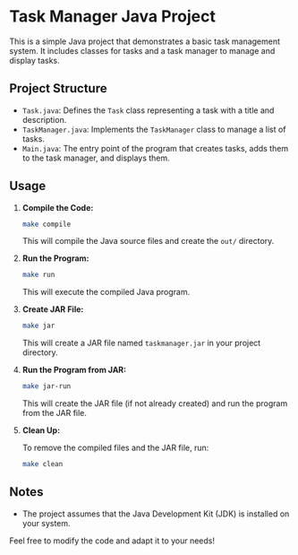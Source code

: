 # Task Manager Java Project

This is a simple Java project that demonstrates a basic task management system. It includes classes for tasks and a task manager to manage and display tasks.

## Project Structure

- `Task.java`: Defines the `Task` class representing a task with a title and description.
- `TaskManager.java`: Implements the `TaskManager` class to manage a list of tasks.
- `Main.java`: The entry point of the program that creates tasks, adds them to the task manager, and displays them.

## Usage

1. **Compile the Code:**

    ```bash
    make compile
    ```

    This will compile the Java source files and create the `out/` directory.

2. **Run the Program:**

    ```bash
    make run
    ```

    This will execute the compiled Java program.

3. **Create JAR File:**

    ```bash
    make jar
    ```

    This will create a JAR file named `taskmanager.jar` in your project directory.

4. **Run the Program from JAR:**

    ```bash
    make jar-run
    ```

    This will create the JAR file (if not already created) and run the program from the JAR file.

5. **Clean Up:**

    To remove the compiled files and the JAR file, run:

    ```bash
    make clean
    ```

## Notes

- The project assumes that the Java Development Kit (JDK) is installed on your system.

Feel free to modify the code and adapt it to your needs!
